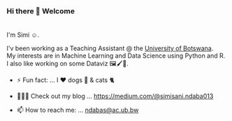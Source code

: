 ### Hi there 👋 Welcome </br></br>

I'm Simi ☺️.</br>

I'v been working as a Teaching Assistant @ the [University of Botswana](https://www.ub.bw/).</br>
My interests are in Machine Learning and Data Science using Python and R.</br>
I also like working on some Dataviz 🖼️🖌️🎨.
- ⚡ Fun fact: ... I ❤️ dogs 🐶 & cats 🐈</br>

- 📝✍🏽 Check out my blog ... https://medium.com/@simisani.ndaba013

- 📫 How to reach me: ... ndabas@ac.ub.bw 

<!--
**sndaba/sndaba** is a ✨ _special_ ✨ repository because its `README.md` (this file) appears on your GitHub profile.

Here are some ideas to get you started:

- 🔭 I’m currently working on ...
- 🌱 I’m currently learning ...
- 👯 I’m looking to collaborate on ...
- 🤔 I’m looking for help with ...
- 💬 Ask me about ...
- 📫 How to reach me: ...
- 😄 Pronouns: ...
- ⚡ Fun fact: ...
-->
